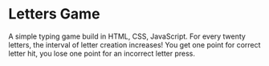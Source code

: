 Letters Game
===================
A simple typing game build in HTML, CSS, JavaScript. For every 
twenty letters, the interval of letter creation increases! You get
one point for correct letter hit, you lose one point for an 
incorrect letter press. 